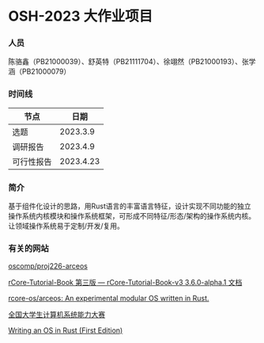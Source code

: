 # OSH-2023 大作业项目 

### 人员

陈骆鑫（PB21000039）、舒英特（PB21111704）、徐翊然（PB21000193）、张学涵（PB21000079）

### 时间线

| 节点 | 日期 |
| ------- | ------- |
| 选题 | 2023.3.9 |
| 调研报告 | 2023.4.9 |
| 可行性报告 | 2023.4.23 |

### 简介

​	基于组件化设计的思路，用Rust语言的丰富语言特征，设计实现不同功能的独立操作系统内核模块和操作系统框架，可形成不同特征/形态/架构的操作系统内核。让领域操作系统易于定制/开发/复用。

### 有关的网站

[oscomp/proj226-arceos](https://github.com/oscomp/proj226-arceos)

[rCore-Tutorial-Book 第三版 — rCore-Tutorial-Book-v3 3.6.0-alpha.1 文档](http://wyfcyx.gitee.io/rcore-tutorial-book-v3/)

[rcore-os/arceos: An experimental modular OS written in Rust.](https://github.com/rcore-os/arceos)

[全国大学生计算机系统能力大赛](https://os.educg.net/#/)

[Writing an OS in Rust (First Edition)](https://os.phil-opp.com/edition-1/)